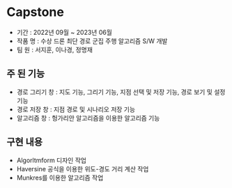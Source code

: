 # Capstone
- 기간 : 2022년 09월 ~ 2023년 06월</br>
- 작품 명 : 수상 드론 최단 경로 군집 주행 알고리즘 S/W 개발</br>
- 팀 원 : 서지훈, 이나경, 정명재
## **주 된 기능**
- 경로 그리기 창 : 지도 기능, 그리기 기능, 지점 선택 및 저장 기능, 경로 보기 및 설정 기능
- 경로 저장 창 : 지점 경로 및 시나리오 저장 기능</br>
- 알고리즘 창 : 헝가리안 알고리즘을 이용한 알고리즘 기능</br>

## 구현 내용
- Algorltmform 디자인 작업
- Haversine 공식을 이용한 위도-경도 거리 계산 작업
- Munkres를 이용한 알고리즘 작업
